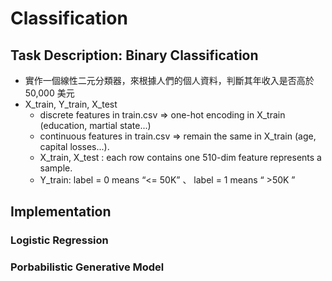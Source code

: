 # Classification
## Task Description: Binary Classification
* 實作一個線性二元分類器，來根據人們的個人資料，判斷其年收入是否高於 50,000 美元
* X_train, Y_train, X_test
  * discrete features in train.csv => one-hot encoding in X_train (education, martial state...)
  * continuous features in train.csv => remain the same in X_train (age, capital losses...).
  * X_train, X_test : each row contains one 510-dim feature represents a sample.
  * Y_train: label = 0 means  “<= 50K” 、 label = 1 means  “ >50K ”
## Implementation
### Logistic Regression
### Porbabilistic Generative Model
